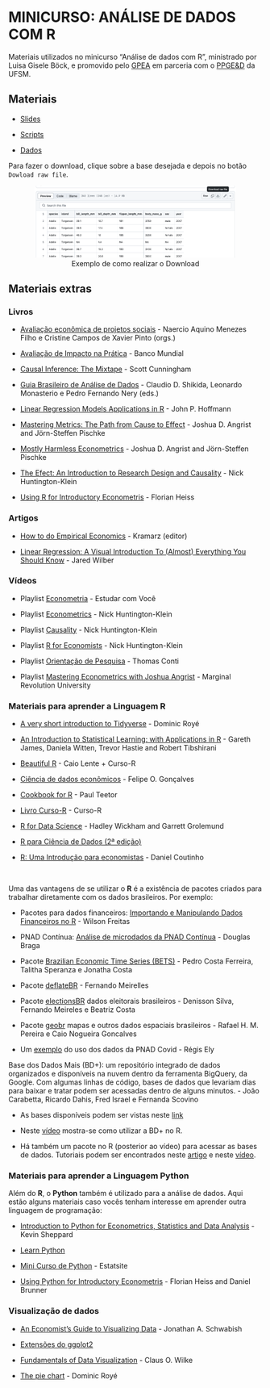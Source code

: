 
# MINICURSO: ANÁLISE DE DADOS COM R

Materiais utilizados no minicurso “Análise de dados com R”, ministrado
por Luisa Gisele Böck, e promovido pelo
[GPEA](https://www.instagram.com/gpea_ufsm/) em parceria com o
[PPGE&D]() da UFSM.

## Materiais

- [Slides](https://lgiselebock.github.io/minicurso-r/)

- [Scripts](https://github.com/lgiselebock/minicurso-r/tree/master/scripts)

- [Dados](https://github.com/lgiselebock/minicurso-r/tree/master/dados)

Para fazer o download, clique sobre a base desejada e depois no botão
`Dowload raw file`.

<center>

<figure>
<img src="raw/ex-download.png" width="400"
alt="Exemplo de como realizar o Download" />
<figcaption aria-hidden="true">Exemplo de como realizar o
Download</figcaption>
</figure>

</center>

## Materiais extras

### Livros

- [Avaliação econômica de projetos
  sociais](https://www.itausocial.org.br/wp-content/uploads/2018/05/avaliacao-economica-3a-ed_1513188151.pdf) -
  Naercio Aquino Menezes Filho e Cristine Campos de Xavier Pinto (orgs.)

- [Avaliação de Impacto na
  Prática](https://openknowledge.worldbank.org/bitstream/handle/10986/25030/9781464808890.pdf) -
  Banco Mundial

- [Causal Inference: The
  Mixtape](https://mixtape.scunning.com/index.html) - Scott Cunningham

- [Guia Brasileiro de Análise de
  Dados](https://repositorio.enap.gov.br/bitstream/1/6039/1/Guia%20BR%20de%20Ana%cc%81lise%20de%20Dados.pdf) -
  Claudio D. Shikida, Leonardo Monasterio e Pedro Fernando Nery (eds.)

- [Linear Regression Models Applications in
  R](links-uteis/hoffmann-linear-regression-models-applications-in-r.pdf) -
  John P. Hoffmann

- [Mastering Metrics: The Path from Cause to
  Effect](links-uteis/angrist_pischke-mastering-metrics-the-path-from-cause-to-effect.pdf) -
  Joshua D. Angrist and Jörn-Steffen Pischke

- [Mostly Harmless
  Econometrics](links-uteis/angrist_pischke-mostly-harmless-econometrics-an-empiricists-companion.pdf) -
  Joshua D. Angrist and Jörn-Steffen Pischke

- [The Efect: An Introduction to Research Design and
  Causality](https://theeffectbook.net/) - Nick Huntington-Klein

- [Using R for Introductory
  Econometris](links-uteis/heiss-using-r-for-introductory-econometrics-2nd-edition.pdf) -
  Florian Heiss

### Artigos

- [How to do Empirical
  Economics](https://www.redalyc.org/pdf/173/17330202.pdf) - Kramarz
  (editor)

- [Linear Regression: A Visual Introduction To (Almost) Everything You
  Should Know](https://mlu-explain.github.io/linear-regression/) - Jared
  Wilber

### Vídeos

- Playlist
  [Econometria](https://www.youtube.com/playlist?list=PLxafIQjs0M97dPDvvFdsD4I6yn4qj_2ja) -
  Estudar com Você

- Playlist
  [Econometrics](https://www.youtube.com/playlist?list=PLcTBLulJV_ALLS7R_e7ig0aEcBrtp6B18) -
  Nick Huntington-Klein

- Playlist
  [Causality](https://www.youtube.com/playlist?list=PLcTBLulJV_AKmUTH-nUsxxFyRQoWnUzxU) -
  Nick Huntington-Klein

- Playlist [R for
  Economists](https://www.youtube.com/playlist?list=PLcTBLulJV_AIuXCxr__V8XAzWZosMQIfW) -
  Nick Huntington-Klein

- Playlist [Orientação de
  Pesquisa](https://www.youtube.com/playlist?list=PL5zwgb1bvX2Jz4CZUTgaeAAIF5FoMV_3F) -
  Thomas Conti

- Playlist [Mastering Econometrics with Joshua
  Angrist](https://www.youtube.com/playlist?list=PL-uRhZ_p-BM5ovNRg-G6hDib27OCvcyW8) -
  Marginal Revolution University

### Materiais para aprender a Linguagem R

- [A very short introduction to
  Tidyverse](https://dominicroye.github.io/en/2020/a-very-short-introduction-to-tidyverse/) -
  Dominic Royé

- [An Introduction to Statistical Learning: with Applications in
  R](https://hastie.su.domains/ISLRv2_website.pdf) - Gareth James,
  Daniela Witten, Trevor Hastie and Robert Tibshirani

- [Beautiful R](https://curso-r.github.io/beautiful-r/) - Caio Lente +
  Curso-R

- [Ciência de dados econômicos](https://tidyeconomics.netlify.app/) -
  Felipe O. Gonçalves

- [Cookbook for R](http://www.cookbook-r.com/) - Paul Teetor

- [Livro Curso-R](https://livro.curso-r.com/) - Curso-R

- [R for Data Science](https://r4ds.had.co.nz/) - Hadley Wickham and
  Garrett Grolemund

- [R para Ciência de Dados (2ª edição)](https://pt.r4ds.hadley.nz)

- [R: Uma Introdução para
  economistas](https://danmrc.github.io/R-para-Economistas/) - Daniel
  Coutinho

<br>

Uma das vantagens de se utilizar o **R** é a existência de pacotes
criados para trabalhar diretamente com os dados brasileiros. Por
exemplo:

- Pacotes para dados financeiros: [Importando e Manipulando Dados
  Financeiros no
  R](http://wilsonfreitas.github.io/slides/ser-maio-2018/index.html#1) -
  Wilson Freitas

- PNAD Contínua: [Análise de microdados da PNAD
  Contínua](https://rpubs.com/BragaDouglas/335574) - Douglas Braga

- Pacote [Brazilian Economic Time Series
  (BETS)](https://github.com/nmecsys/BETS) - Pedro Costa Ferreira,
  Talitha Speranza e Jonatha Costa

- Pacote [deflateBR](https://github.com/meirelesff/deflateBR) - Fernando
  Meirelles

- Pacote [electionsBR](http://electionsbr.com/) dados eleitorais
  brasileiros - Denisson Silva, Fernando Meireles e Beatriz Costa

- Pacote
  [geobr](https://cran.r-project.org/web/packages/geobr/vignettes/intro_to_geobr.html)
  mapas e outros dados espaciais brasileiros - Rafael H. M. Pereira e
  Caio Nogueira Goncalves

- Um [exemplo](http://regisely.com/blog/mercado-de-trabalho-covid/) do
  uso dos dados da PNAD Covid - Régis Ely

Base dos Dados Mais (BD+): um repositório integrado de dados organizados
e disponíveis na nuvem dentro da ferramenta BigQuery, da Google. Com
algumas linhas de código, bases de dados que levariam dias para baixar e
tratar podem ser acessadas dentro de alguns minutos. - João Carabetta,
Ricardo Dahis, Fred Israel e Fernanda Scovino

- As bases disponíveis podem ser vistas neste
  [link](https://basedosdados.org/dataset/?download_type=BD+Mais)

- Neste [vídeo](https://www.youtube.com/watch?v=5_Ir8neyFf4&t=626s)
  mostra-se como utilizar a BD+ no R.

- Há também um pacote no R (posterior ao vídeo) para acessar as bases de
  dados. Tutoriais podem ser encontrados neste
  [artigo](https://dev.to/basedosdados/como-usar-a-biblioteca-basedosdados-no-r-capitulo-1-46kb)
  e neste [vídeo](https://www.youtube.com/watch?v=M9ayiseIjvI&t=5s).

### Materiais para aprender a Linguagem Python

Além do **R**, o **Python** também é utilizado para a análise de dados.
Aqui estão alguns materiais caso vocês tenham interesse em aprender
outra linguagem de programação:

- [Introduction to Python for Econometrics, Statistics and Data
  Analysis](https://bashtage.github.io/kevinsheppard.com/files/teaching/python/notes/python_introduction_2020.pdf) -
  Kevin Sheppard

- [Learn Python](https://www.learnpython.org/)

- [Mini Curso de
  Python](https://estatsite.com.br/mini-curso-de-python-gratuito/) -
  Estatsite

- [Using Python for Introductory
  Econometris](links-uteis/heiss_brunner-using-python-for-introductory-econometrics-1st-ed.pdf) -
  Florian Heiss and Daniel Brunner

### Visualização de dados

- [An Economist’s Guide to Visualizing
  Data](https://pubs.aeaweb.org/doi/pdf/10.1257/jep.28.1.209) -
  Jonathan A. Schwabish

- [Extensões do ggplot2](https://exts.ggplot2.tidyverse.org/gallery/)

- [Fundamentals of Data
  Visualization](https://clauswilke.com/dataviz/) - Claus O. Wilke

- [The pie
  chart](https://dominicroye.github.io/en/2018/the-pie-chart/) - Dominic
  Royé
